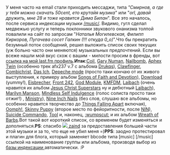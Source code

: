У меня часто на email стали приходить мессаджи, типа <em>"Смирнов, а где у тебя можно скачать 50cent, ето крутайя музика</em>" или "<em>orl, давай дружить, мне 28 и тоже нравится Дима Билан</em>". Все это началось, после сервиса индексации музыки <a href="/music/">/music/</a>. Видимо, гугл сделал медвежью услугу и теперь поклонники звукового онанизма толпой повалили на сайт по запросам "<em>Наталья Могилевская, Филипп Киркоров, Пугачева сосет Галкин (!!! откуда 0_o)</em>".Что бы прекратить безумный поток сообщений, решил выложить список своих текущих (уж больно часто они меняются) музыкальных предпочтений. Если вы всеже нашли мой вкус схож с вашим - милости просим в френды, вот <a href="http://www.lastfm.ru/user/orllight/">ссылка на мой last.fm профиль</a>.<strong>Итак</strong>:<a href="/music/Coil">Coil</a>, <a href="/music/Gary+Numan">Gary Numan</a>, <a href="/music/Nailbomb">Nailbomb</a>, <a href="/music/Aphex+Twin">Aphex Twin</a> (особенно трек afx237 v.7 c альбома <a href="/music/Aphex+Twin/Drukqs+%28disc+2%29">Drukqs</a>), <a href="/music/Clawfinger">Clawfinger</a>, <a href="/music/combichrist">Combichrist</a>, <a href="/music/das+ich">Das Ich</a>, <a href="/music/Depeche+Mode">Depeche mode</a> (просто таки кончаю от их живого выступления, к примеру альбом <a href="/music/Depeche+mode/Songs+of+Faith+and+Devotion">Songs of Faith and Devotion</a>), <a href="/music/Download">Download</a> (yummy!), <a href="/music/Eisbrecher">Eisbrecher</a>, <a href="/music/Front+242">Front 242</a>, <a href="/music/God+Module">God Module</a>, <a href="/music/KMFDM">KMFDM</a>, <a href="/music/Laibach">Laibach</a> (очень нравится их альбом <a href="/music/Laibach/Jesus+Christ+Superstars">Jesus Christ Superstars</a> ну и дебютный <a href="/music/Laibach/Laibach">Laibach</a>), <a href="/music/Marilyn+Manson">Marilyn Manson</a>, <a href="/music/Mindless+Self+Indulgence">Mindless Self Indulgence</a> (голос солиста просто таки отжиг!) , <a href="/music/Ministry">Ministry</a>), <a href="/music/Nine+Inch+Nails">Nine Inch Nails</a> (без слов, слушаю все альбомы, но особенно нравится творчество до <a href="/music/Nine+Inch+Nails/Things+Falling+Apart">Things Falling Apart</a> включая), <a href="/music/Oomph!">Oomph!</a>, <a href="/music/Skinny+Puppy">Skinny Puppy</a> (второе место по фейоритности, после <a href="/music/Nine+Inch+Nails">NIN</a>), <a href="/music/Suicide+Commando">Suicide Commando</a>, <a href="/music/Tool">Tool</a> и, наконец, <a href="/music/Wumpscut">:wumpscut:</a> и их альбом <a href="/music/Wumpscut/Wreath+of+Barbs">Wreath of Barbs</a>.Вот такой вот короткий список, со временем будет изменяться и дополняться.<strong>PS</strong>: cпасибо <a href="http://zaind.livejournal.com/profile"><img border="0" src="http://stat.livejournal.com/img/userinfo.gif" /> zaind</a> за предоставления большей части этой музыки и за то, что еще не убил меня =)<strong>PPS</strong>: заодно протестировал и плагин для блога, который заменяет bbcode типа [music] [/music] ссылкой на наименование группы или альбома, производя выбор из <a href="/music/">базы индексации </a> автоматически. :P